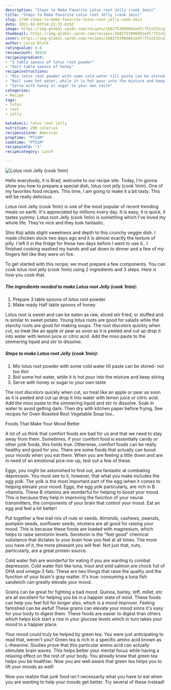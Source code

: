 ```yaml
---
description: "Steps to Make Favorite Lotus root Jelly (cook 1min)"
title: "Steps to Make Favorite Lotus root Jelly (cook 1min)"
slug: 1748-steps-to-make-favorite-lotus-root-jelly-cook-1min
date: 2021-02-03T14:22:33.615Z
image: https://img-global.cpcdn.com/recipes/1b82753966661edf/751x532cq70/lotus-root-jelly-cook-1min-recipe-main-photo.jpg
thumbnail: https://img-global.cpcdn.com/recipes/1b82753966661edf/751x532cq70/lotus-root-jelly-cook-1min-recipe-main-photo.jpg
cover: https://img-global.cpcdn.com/recipes/1b82753966661edf/751x532cq70/lotus-root-jelly-cook-1min-recipe-main-photo.jpg
author: Leroy Black
ratingvalue: 4.6
reviewcount: 48419
recipeingredient:
- "3 table spoons of lotus root powder"
- "Half table spoons of honey"
recipeinstructions:
- "Mix lotus root powder with some cold water till paste can be stored- not too thin"
- "Boil some hot water, while it is hot pour into the mixture and keep stiring"
- "Serve with honey or sugar to your own taste"
categories:
- Recipe
tags:
- lotus
- root
- jelly

katakunci: lotus root jelly 
nutrition: 290 calories
recipecuisine: American
preptime: "PT14M"
cooktime: "PT51M"
recipeyield: "1"
recipecategory: Lunch

---
```



![Lotus root Jelly (cook 1min)](https://img-global.cpcdn.com/recipes/1b82753966661edf/751x532cq70/lotus-root-jelly-cook-1min-recipe-main-photo.jpg)

Hello everybody, it is Brad, welcome to our recipe site. Today, I'm gonna show you how to prepare a special dish, lotus root jelly (cook 1min). One of my favorites food recipes. This time, I am going to make it a bit tasty. This will be really delicious.

Lotus root Jelly (cook 1min) is one of the most popular of recent trending meals on earth. It's appreciated by millions every day. It is easy, it is quick, it tastes yummy. Lotus root Jelly (cook 1min) is something which I've loved my whole life. They're nice and they look fantastic.

Shio Koji adds slight sweetness and depth to this crunchy veggie dish. I made chicken stock two days ago and it is almost exactly the texture of jelly. I left it in the fridge for these two days before I went to use it.. I finished cooking washed my hands and sat down to dinner and a few of my fingers felt like they were on fire.


To get started with this recipe, we must prepare a few components. You can cook lotus root jelly (cook 1min) using 2 ingredients and 3 steps. Here is how you cook that.

<!--inarticleads1-->

##### The ingredients needed to make Lotus root Jelly (cook 1min):

1. Prepare 3 table spoons of lotus root powder
1. Make ready Half table spoons of honey


Lotus root is sweet and can be eaten as raw, sliced stir fried, or stuffed and is similar to sweet potato. Young lotus roots are good for salads while the starchy roots are good for making soups. The root discolors quickly when cut, so treat like an apple or pear as soon as it is peeled and cut up drop it into water with lemon juice or citric acid. Add the miso paste to the simmering liquid and stir to dissolve. 

<!--inarticleads2-->

##### Steps to make Lotus root Jelly (cook 1min):

1. Mix lotus root powder with some cold water till paste can be stored- not too thin
1. Boil some hot water, while it is hot pour into the mixture and keep stiring
1. Serve with honey or sugar to your own taste


The root discolors quickly when cut, so treat like an apple or pear as soon as it is peeled and cut up drop it into water with lemon juice or citric acid. Add the miso paste to the simmering liquid and stir to dissolve. Soak in water to avoid getting dark. Then dry with kitchen paper before frying. See recipes for Oven Roasted Root Vegetable Soup too.. 

Foods That Make Your Mood Better


A lot of us think that comfort foods are bad for us and that we need to stay away from them. Sometimes, if your comfort food is essentially candy or other junk foods, this holds true. Otherwise, comfort foods can be really healthy and good for you. There are some foods that actually can boost your moods when you eat them. When you are feeling a little down and are in need of an emotional pick-me-up, test out a few of these.

Eggs, you might be astonished to find out, are fantastic at combating depression. You must see to it, however, that what you make includes the egg yolk. The yolk is the most important part of the egg iwhen it comes to helping elevate your mood. Eggs, the egg yolk particularly, are rich in B vitamins. These B vitamins are wonderful for helping to boost your mood. This is because they help in improving the function of your neural transmitters, the components of your brain that control your mood. Eat an egg and feel a lot better!

Put together a few trail mix of nuts or seeds. Almonds, cashews, peanuts, pumpkin seeds, sunflower seeds, etcetera are all good for raising your mood. This is because these foods are loaded with magnesium, which helps to raise serotonin levels. Serotonin is the "feel good" chemical substance that dictates to your brain how you feel at all times. The more you have of it, the more pleasant you will feel. Not just that, nuts, particularly, are a great protein source.

Cold water fish are wonderful for eating if you are wanting to combat depression. Cold water fish like tuna, trout and wild salmon are chock full of DHA and omega-3 fats. These are two things that raise the quality and the function of your brain's gray matter. It's true: consuming a tuna fish sandwich can greatly elevate your mood. 

Grains can be great for fighting a bad mood. Quinoa, barley, teff, millet, etc are all excellent for helping you be in a happier state of mind. These foods can help you feel full for longer also, which is a mood improver. Feeling famished can be awful! These grains can elevate your mood since it's easy for your body to digest them. These foods are easier to digest than others which helps kick start a rise in your glucose levels which in turn takes your mood to a happier place.

Your mood could truly be helped by green tea. You were just anticipating to read that, weren't you? Green tea is rich in a specific amino acid known as L-theanine. Studies prove that this particular amino acid can actually stimulate brain waves. This helps better your mental focus while having a relaxing effect on the rest of your body. You already knew that green tea helps you be healthier. Now you are well aware that green tea helps you to lift your moods as well!

Now you realize that junk food isn't necessarily what you have to eat when you are wanting to help your moods get better. Try several of these instead!

